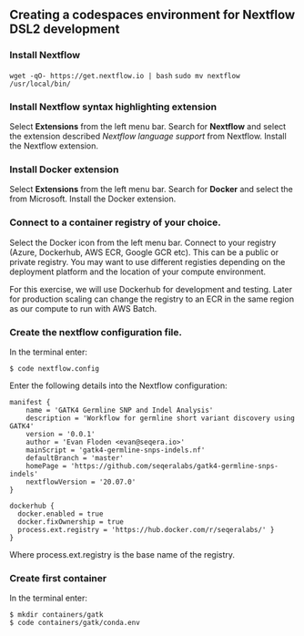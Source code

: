 ## Creating a codespaces environment for Nextflow DSL2 development

### Install Nextflow

`wget -qO- https://get.nextflow.io | bash`
`sudo mv nextflow /usr/local/bin/`

### Install Nextflow syntax highlighting extension

Select **Extensions** from the left menu bar.
Search for **Nextflow** and select the extension described *Nextflow language support* from Nextflow.
Install the Nextflow extension.

### Install Docker extension

Select **Extensions** from the left menu bar.
Search for **Docker** and select the from Microsoft.
Install the Docker extension.

### Connect to a container registry of your choice.

Select the Docker icon from the left menu bar.
Connect to your registry (Azure, Dockerhub, AWS ECR, Google GCR etc).
This can be a public or private registry. You may want to use different registies depending on the deployment platform and the location of your compute environment. 

For this exercise, we will use Dockerhub for development and testing. Later for production scaling can change the registry to an ECR in the same region as our compute to run with AWS Batch.


### Create the nextflow configuration file.

In the terminal enter:

    $ code nextflow.config
 
Enter the following details into the Nextflow configuration:
```
manifest {
    name = 'GATK4 Germline SNP and Indel Analysis'
    description = 'Workflow for germline short variant discovery using GATK4'
    version = '0.0.1'
    author = 'Evan Floden <evan@seqera.io>'
    mainScript = 'gatk4-germline-snps-indels.nf'
    defaultBranch = 'master'
    homePage = 'https://github.com/seqeralabs/gatk4-germline-snps-indels'
    nextflowVersion = '20.07.0'
}

dockerhub {
  docker.enabled = true
  docker.fixOwnership = true
  process.ext.registry = 'https://hub.docker.com/r/seqeralabs/' }
}
```
Where process.ext.registry is the base name of the registry.


### Create first container

In the terminal enter:

    $ mkdir containers/gatk
    $ code containers/gatk/conda.env

```

```





